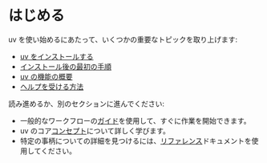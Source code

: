 # はじめる

uv を使い始めるにあたって、いくつかの重要なトピックを取り上げます:

- [uv をインストールする](./installation.md)
- [インストール後の最初の手順](./first-steps.md)
- [uv の機能の概要](./features.md)
- [ヘルプを受ける方法](./help.md)

読み進めるか、別のセクションに進んでください:

- 一般的なワークフローの[ガイド](../guides/index.md)を使用して、すぐに作業を開始できます。
- uv のコア[コンセプト](../concepts/index.md)について詳しく学びます。
- 特定の事柄についての詳細を見つけるには、[リファレンス](../reference/index.md)ドキュメントを使用してください。
